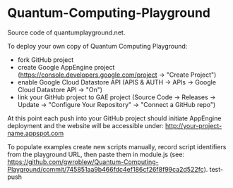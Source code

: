 Quantum-Computing-Playground
============================

Source code of quantumplayground.net.

To deploy your own copy of Quantum Computing Playground:

 - fork GitHub project
 - create Google AppEngine project (https://console.developers.google.com/project -> "Create Project")
 - enable Google Cloud Datastore API (APIS & AUTH -> APIs -> Google Cloud Datastore API -> "On")
 - link your GitHub project to GAE project (Source Code -> Releases -> Update -> "Configure Your Repository" -> "Connect a GitHub repo")

At this point each push into your GitHub project should initiate AppEngine deployment and the website will be accessible under: http://your-project-name.appspot.com

To populate examples create new scripts manually, record script identifiers from the playground URL, then paste them in module.js (see: https://github.com/gwroblew/Quantum-Computing-Playground/commit/745851aa9b466fdc4ef186cf26f8f99ca2d522fc).
test-push